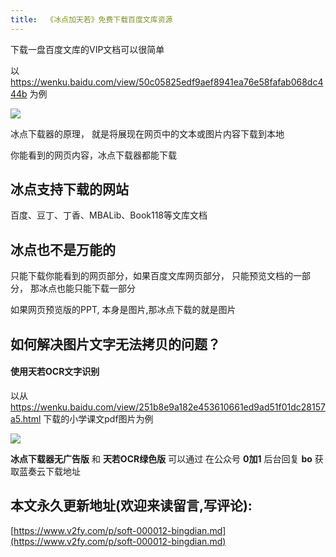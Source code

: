 ```yaml
---
title:  《冰点加天若》免费下载百度文库资源
---
```


下载一盘百度文库的VIP文档可以很简单


以 https://wenku.baidu.com/view/50c05825edf9aef8941ea76e58fafab068dc444b 为例


![](https://www.v2fy.com/asset/soft-000012-bingdian/001.gif)



冰点下载器的原理， 就是将展现在网页中的文本或图片内容下载到本地

你能看到的网页内容，冰点下载器都能下载

## 冰点支持下载的网站

百度、豆丁、丁香、MBALib、Book118等文库文档

## 冰点也不是万能的

只能下载你能看到的网页部分，如果百度文库网页部分， 只能预览文档的一部分， 那冰点也能只能下载一部分

如果网页预览版的PPT, 本身是图片,那冰点下载的就是图片

## 如何解决图片文字无法拷贝的问题？


#### 使用天若OCR文字识别

以从 https://wenku.baidu.com/view/251b8e9a182e453610661ed9ad51f01dc28157a5.html 下载的小学课文pdf图片为例


![](https://www.v2fy.com/asset/soft-000012-bingdian/002.gif)

**冰点下载器无广告版** 和 **天若OCR绿色版** 可以通过 在公众号 **0加1** 后台回复 **bo** 获取蓝奏云下载地址
## 本文永久更新地址(欢迎来读留言,写评论):

[https://www.v2fy.com/p/soft-000012-bingdian.md](https://www.v2fy.com/p/soft-000012-bingdian.md)
